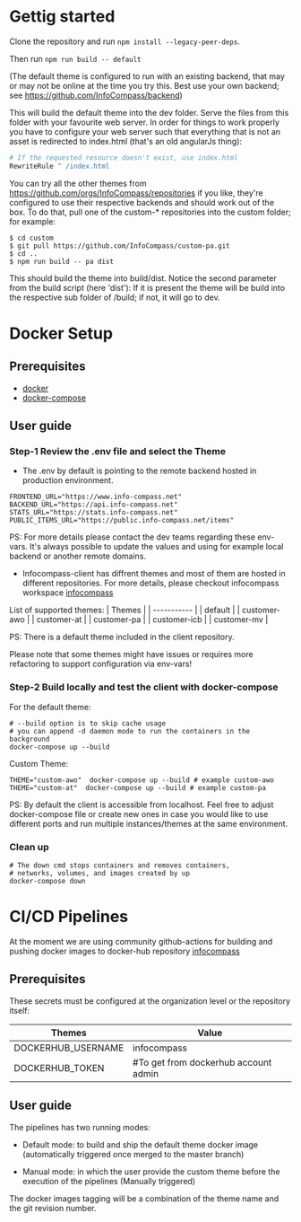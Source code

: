 # Gettig started

Clone the repository and run ```npm install --legacy-peer-deps```.

Then run ```npm run build -- default```

(The default theme is configured to run with an existing backend, 
that may or may not be online at the time you try this. Best use your own backend;
see https://github.com/InfoCompass/backend)

This will build the default theme into the dev folder. 
Serve the files from this folder with your favourite web server.
In order for things to work properly you have to configure your web server
such that everything that is not an asset
is redirected to index.html (that's an old angularJs thing):

``` apache
# If the requested resource doesn't exist, use index.html
RewriteRule ^ /index.html
```


You can try all the other themes from https://github.com/orgs/InfoCompass/repositories 
if you like, they're configured to use their
respective backends and should work out of the box. To do that, pull one of the
custom-* repositories into the custom folder; for example:

```
$ cd custom
$ git pull https://github.com/InfoCompass/custom-pa.git
$ cd ..
$ npm run build -- pa dist
```

This should build the theme into build/dist. Notice the second parameter from the
build script (here 'dist'): If it is present the theme will be build into the respective
sub folder of /build; if not, it will go to dev.


# Docker Setup

## Prerequisites
* [docker](https://docs.docker.com/get-docker/)
* [docker-compose](https://docs.docker.com/compose/install/)


## User guide

### Step-1 Review the .env file and select the Theme

* The .env by default is pointing to the remote backend hosted in production environment.

```shell
FRONTEND_URL="https://www.info-compass.net"
BACKEND_URL="https://api.info-compass.net"
STATS_URL="https://stats.info-compass.net"
PUBLIC_ITEMS_URL="https://public.info-compass.net/items"
```

PS: For more details please contact the dev teams regarding these env-vars.
It's always possible to update the values and using for example local backend or another remote domains.


* Infocompass-client has diffrent themes and most of them are hosted in different repositories.
For more details, please checkout infocompass workspace [infocompass](https://github.com/InfoCompass)

List of supported themes:
| Themes      |
| ----------- |
| default      |
| customer-awo   |
| customer-at   |
| customer-pa   |
| customer-icb   |
| customer-mv   |


PS: There is a default theme included in the client repository.

Please note that some themes might have issues or requires more refactoring to support configuration via env-vars!

### Step-2 Build locally and test the client with docker-compose

For the default theme:

```shell
# --build option is to skip cache usage
# you can append -d daemon mode to run the containers in the background
docker-compose up --build
```

Custom Theme:

```shell
THEME="custom-awo"  docker-compose up --build # example custom-awo
THEME="custom-at"  docker-compose up --build # example custom-pa
```

PS: By default the client is accessible from localhost.
Feel free to adjust docker-compose file or create new ones in case you would like to use different ports
and run multiple instances/themes at the same environment.

### Clean up
```shell
# The down cmd stops containers and removes containers,
# networks, volumes, and images created by up
docker-compose down
```

# CI/CD Pipelines
At the moment we are using community github-actions for building and pushing
docker images to docker-hub repository [infocompass](https://hub.docker.com/u/infocompassde)

## Prerequisites
These secrets must be configured at the organization level or the repository itself:

| Themes      | Value |
| ----------- | ----------- |
|DOCKERHUB_USERNAME | infocompass |
|DOCKERHUB_TOKEN | #To get from dockerhub account admin |

## User guide

The pipelines has two running modes:

* Default mode: to build and ship the default theme docker image (automatically triggered once merged to the master branch)

* Manual mode: in which the user provide the custom theme before the execution
of the pipelines (Manually triggered)

The docker images tagging will be a combination of the theme name and the git revision number.